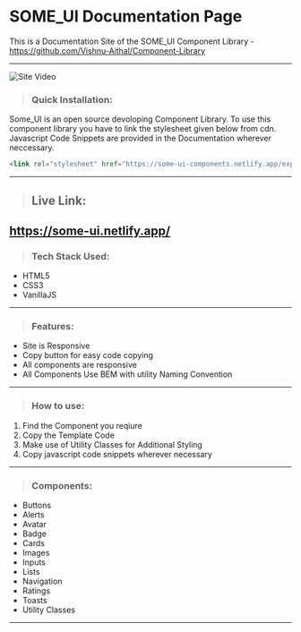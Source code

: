 # SOME_UI Documentation Page

This is a Documentation Site of the SOME_UI Component Library - https://github.com/Vishnu-Aithal/Component-Library

---

![Site Video](https://github.com/Vishnu-Aithal/Some-UI-Documentaion/blob/update-readme/assets/images/Some_UI%20Doc.gif)

> ### Quick Installation:

Some_UI is an open source devoloping Component Library. To use this component library you have to link the stylesheet given below from cdn.
Javascript Code Snippets are provided in the Documentation wherever neccessary.

```html
<link rel="stylesheet" href="https://some-ui-components.netlify.app/export.css">
```

---
> ## Live Link:

https://some-ui.netlify.app/
---

> ### Tech Stack Used:

- HTML5
- CSS3
- VanillaJS

---

> ### Features:

- Site is Responsive
- Copy button for easy code copying
- All components are responsive
- All Components Use BEM with utility Naming Convention

---

> ### How to use:

1. Find the Component you reqiure
2. Copy the Template Code
3. Make use of Utility Classes for Additional Styling
4. Copy javascript code snippets wherever necessary

---

> ### Components:

- Buttons
- Alerts
- Avatar
- Badge
- Cards
- Images
- Inputs
- Lists
- Navigation
- Ratings
- Toasts
- Utility Classes

---

